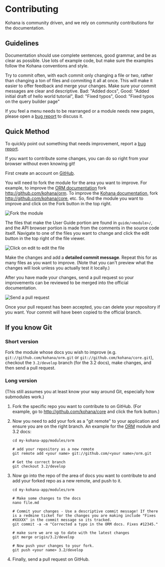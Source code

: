 # Contributing

Kohana is community driven, and we rely on community contributions for the documentation.

## Guidelines

Documentation should use complete sentences, good grammar, and be as clear as possible. Use lots of example code, but make sure the examples follow the Kohana conventions and style.

Try to commit often, with each commit only changing a file or two, rather than changing a ton of files and commiting it all at once. This will make it easier to offer feedback and merge your changes. Make sure your commit messages are clear and descriptive. Bad: "Added docs", Good: "Added initial draft of hello world tutorial", Bad: "Fixed typos", Good: "Fixed typos on the query builder page"

If you feel a menu needs to be rearranged or a module needs new pages, please open a [bug report](http://dev.kohanaframework.org/projects/userguide3/issues/new) to discuss it.

## Quick Method

To quickly point out something that needs improvement, report a [bug report](http://dev.kohanaframework.org/projects/userguide3/issues/new).

If you want to contribute some changes, you can do so right from your browser without even knowing git!

First create an account on [GitHub](https://github.com/signup/free).

You will need to fork the module for the area you want to improve. For example, to improve the [ORM documentation](../orm) fork <http://github.com/kohana/orm>. To improve the [Kohana documentation](../kohana), fork <http://github.com/kohana/core>, etc. So, find the module you want to improve and click on the Fork button in the top right.

![Fork the module](contrib-github-fork.png)

The files that make the User Guide portion are found in `guide/<module>/`, and the API browser portion is made from the comments in the source code itself. Navigate to one of the files you want to change and click the edit button in the top right of the file viewer.

![Click on edit to edit the file](contrib-github-edit.png)

Make the changes and add a **detailed commit message**. Repeat this for as many files as you want to improve. (Note that you can't preview what the changes will look unless you actually test it locally.)

After you have made your changes, send a pull request so your improvements can be reviewed to be merged into the official documentation.

![Send a pull request](contrib-github-pull.png)

Once your pull request has been accepted, you can delete your repository if you want. Your commit will have been copied to the official branch.

## If you know Git

### Short version

Fork the module whose docs you wish to improve (e.g. `git://github.com/kohana/orm.git` or `git://github.com/kohana/core.git`), checkout the `3.2/develop` branch (for the 3.2 docs), make changes, and then send a pull request.

### Long version

(This still assumes you at least know your way around Git, especially how submodules work.)

1.  Fork the specific repo you want to contribute to on GitHub. (For example, go to http://github.com/kohana/core and click the fork button.)

1.  Now you need to add your fork as a "git remote" to your application and ensure you are on the right branch. An example for the [ORM](../orm) module and 3.2 docs:

        cd my-kohana-app/modules/orm

        # add your repository as a new remote
        git remote add <your name> git://github.com/<your name>/orm.git

        # Get the correct branch
        git checkout 3.2/develop

1.  Now go into the repo of the area of docs you want to contribute to and add your forked repo as a new remote, and push to it.

        cd my-kohana-app/modules/orm

        # Make some changes to the docs
        nano file.md

        # Commit your changes - Use a descriptive commit message! If there is a redmine ticket for the changes you are making include "Fixes #XXXXX" in the commit message so its tracked.
        git commit -a -m "Corrected a typo in the ORM docs. Fixes #12345."

        # make sure we are up to date with the latest changes
        git merge origin/3.2/develop

        # Now push your changes to your fork.
        git push <your name> 3.2/develop

1.  Finally, send a pull request on GitHub.
